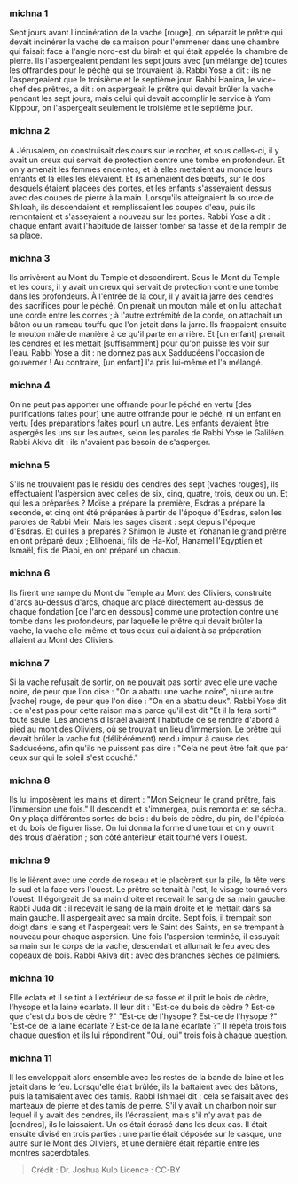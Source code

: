 
### michna 1
Sept jours avant l'incinération de la vache [rouge], on séparait le prêtre qui devait incinérer la vache de sa maison pour l'emmener dans une chambre qui faisait face à l'angle nord-est du birah et qui était appelée la chambre de pierre. Ils l'aspergeaient pendant les sept jours avec [un mélange de] toutes les offrandes pour le péché qui se trouvaient là. Rabbi Yose a dit : ils ne l'aspergeaient que le troisième et le septième jour. Rabbi Hanina, le vice-chef des prêtres, a dit : on aspergeait le prêtre qui devait brûler la vache pendant les sept jours, mais celui qui devait accomplir le service à Yom Kippour, on l'aspergeait seulement le troisième et le septième jour.

### michna 2
A Jérusalem, on construisait des cours sur le rocher, et sous celles-ci, il y avait un creux qui servait de protection contre une tombe en profondeur. Et on y amenait les femmes enceintes, et là elles mettaient au monde leurs enfants et là elles les élevaient. Et ils amenaient des bœufs, sur le dos desquels étaient placées des portes, et les enfants s'asseyaient dessus avec des coupes de pierre à la main. Lorsqu'ils atteignaient la source de Shiloah, ils descendaient et remplissaient les coupes d'eau, puis ils remontaient et s'asseyaient à nouveau sur les portes. Rabbi Yose a dit : chaque enfant avait l'habitude de laisser tomber sa tasse et de la remplir de sa place.

### michna 3
Ils arrivèrent au Mont du Temple et descendirent. Sous le Mont du Temple et les cours, il y avait un creux qui servait de protection contre une tombe dans les profondeurs. À l'entrée de la cour, il y avait la jarre des cendres des sacrifices pour le péché. On prenait un mouton mâle et on lui attachait une corde entre les cornes ; à l'autre extrémité de la corde, on attachait un bâton ou un rameau touffu que l'on jetait dans la jarre. Ils frappaient ensuite le mouton mâle de manière à ce qu'il parte en arrière. Et [un enfant] prenait les cendres et les mettait [suffisamment] pour qu'on puisse les voir sur l'eau. Rabbi Yose a dit : ne donnez pas aux Sadducéens l'occasion de gouverner ! Au contraire, [un enfant] l'a pris lui-même et l'a mélangé.

### michna 4
On ne peut pas apporter une offrande pour le péché en vertu [des purifications faites pour] une autre offrande pour le péché, ni un enfant en vertu [des préparations faites pour] un autre. Les enfants devaient être aspergés les uns sur les autres, selon les paroles de Rabbi Yose le Galiléen. Rabbi Akiva dit : ils n'avaient pas besoin de s'asperger.

### michna 5
S'ils ne trouvaient pas le résidu des cendres des sept [vaches rouges], ils effectuaient l'aspersion avec celles de six, cinq, quatre, trois, deux ou un. Et qui les a préparées ? Moïse a préparé la première, Esdras a préparé la seconde, et cinq ont été préparées à partir de l'époque d'Esdras, selon les paroles de Rabbi Meir. Mais les sages disent : sept depuis l'époque d'Esdras. Et qui les a préparés ? Shimon le Juste et Yohanan le grand prêtre en ont préparé deux ; Elihoenai, fils de Ha-Kof, Hanamel l'Egyptien et Ismaël, fils de Piabi, en ont préparé un chacun.

### michna 6
Ils firent une rampe du Mont du Temple au Mont des Oliviers, construite d'arcs au-dessus d'arcs, chaque arc placé directement au-dessus de chaque fondation [de l'arc en dessous] comme une protection contre une tombe dans les profondeurs, par laquelle le prêtre qui devait brûler la vache, la vache elle-même et tous ceux qui aidaient à sa préparation allaient au Mont des Oliviers.

### michna 7
Si la vache refusait de sortir, on ne pouvait pas sortir avec elle une vache noire, de peur que l'on dise : "On a abattu une vache noire", ni une autre [vache] rouge, de peur que l'on dise : "On en a abattu deux". Rabbi Yose dit : ce n'est pas pour cette raison mais parce qu'il est dit "Et il la fera sortir" toute seule. Les anciens d'Israël avaient l'habitude de se rendre d'abord à pied au mont des Oliviers, où se trouvait un lieu d'immersion. Le prêtre qui devait brûler la vache fut (délibérément) rendu impur à cause des Sadducéens, afin qu'ils ne puissent pas dire : "Cela ne peut être fait que par ceux sur qui le soleil s'est couché."

### michna 8
Ils lui imposèrent les mains et dirent : "Mon Seigneur le grand prêtre, fais l'immersion une fois." Il descendit et s'immergea, puis remonta et se sécha. On y plaça différentes sortes de bois : du bois de cèdre, du pin, de l'épicéa et du bois de figuier lisse. On lui donna la forme d'une tour et on y ouvrit des trous d'aération ; son côté antérieur était tourné vers l'ouest.

### michna 9
Ils le lièrent avec une corde de roseau et le placèrent sur la pile, la tête vers le sud et la face vers l'ouest. Le prêtre se tenait à l'est, le visage tourné vers l'ouest. Il égorgeait de sa main droite et recevait le sang de sa main gauche. Rabbi Juda dit : il recevait le sang de la main droite et le mettait dans sa main gauche. Il aspergeait avec sa main droite. Sept fois, il trempait son doigt dans le sang et l'aspergeait vers le Saint des Saints, en se trempant à nouveau pour chaque aspersion. Une fois l'aspersion terminée, il essuyait sa main sur le corps de la vache, descendait et allumait le feu avec des copeaux de bois. Rabbi Akiva dit : avec des branches sèches de palmiers.

### michna 10
Elle éclata et il se tint à l'extérieur de sa fosse et il prit le bois de cèdre, l'hysope et la laine écarlate. Il leur dit : "Est-ce du bois de cèdre ? Est-ce que c'est du bois de cèdre ?" "Est-ce de l'hysope ? Est-ce de l'hysope ?" "Est-ce de la laine écarlate ? Est-ce de la laine écarlate ?" Il répéta trois fois chaque question et ils lui répondirent "Oui, oui" trois fois à chaque question.

### michna 11
Il les enveloppait alors ensemble avec les restes de la bande de laine et les jetait dans le feu. Lorsqu'elle était brûlée, ils la battaient avec des bâtons, puis la tamisaient avec des tamis. Rabbi Ishmael dit : cela se faisait avec des marteaux de pierre et des tamis de pierre. S'il y avait un charbon noir sur lequel il y avait des cendres, ils l'écrasaient, mais s'il n'y avait pas de [cendres], ils le laissaient. Un os était écrasé dans les deux cas. Il était ensuite divisé en trois parties : une partie était déposée sur le casque, une autre sur le Mont des Oliviers, et une dernière était répartie entre les montres sacerdotales.

>Crédit : Dr. Joshua Kulp
>Licence : CC-BY